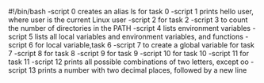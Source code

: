 #!/bin/bash
-script 0 creates an alias ls for task 0
-script 1 prints hello user, where user is the current Linux user
-script 2 for task 2
-script 3 to count the number of directories in the PATH
-script 4 lists environment variables
-script 5 lists all local variables and environment variables, and functions
-script 6 for local variable,task 6
-script 7 to create a global variable for task 7
-script 8 for task 8 
-script 9 for task 9
-script 10 for task 10
-script 11 for task 11
-script 12 prints all possible combinations of two letters, except oo
-script 13 prints a number with two decimal places, followed by a new line      
